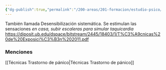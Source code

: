 ```yaml
---
{"dg-publish":true,"permalink":"/200-areas/201-formacion/estudio-psico/exposicion-interoceptiva/","dgPassFrontmatter":true}
---
```


También llamada Desensibilización sistemática.
Se estimulan las sensaciones *en casa, subir escaleras para simular taquicardia*
https://diposit.ub.edu/dspace/bitstream/2445/18403/1/T%C3%A9cnicas%20de%20Exposici%C3%B3n%202011.pdf
### Menciones
[[Técnicas Trastorno de pánico\|Técnicas Trastorno de pánico]]